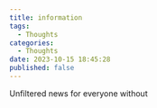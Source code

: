 ```yaml
---
title: information
tags:
  - Thoughts
categories:
  - Thoughts
date: 2023-10-15 18:45:28
published: false
---
```


Unfiltered news for everyone without 